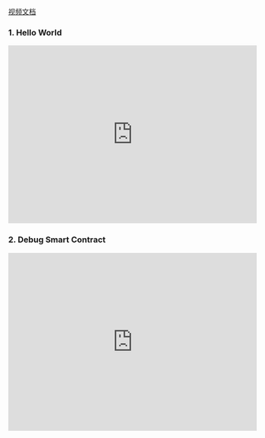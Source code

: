 
[视频文档](https://github.com/punicasuite/tutorials/)

### 1. Hello World

<iframe frameborder="0" src="https://v.qq.com/txp/iframe/player.html?vid=b07914b7fxc" allowFullScreen="true" width="100%" height="360"></iframe>

### 2. Debug Smart Contract

<iframe frameborder="0" src="https://v.qq.com/txp/iframe/player.html?vid=l0792a0y1mx" allowFullScreen="true" width="100%" height="360"></iframe>